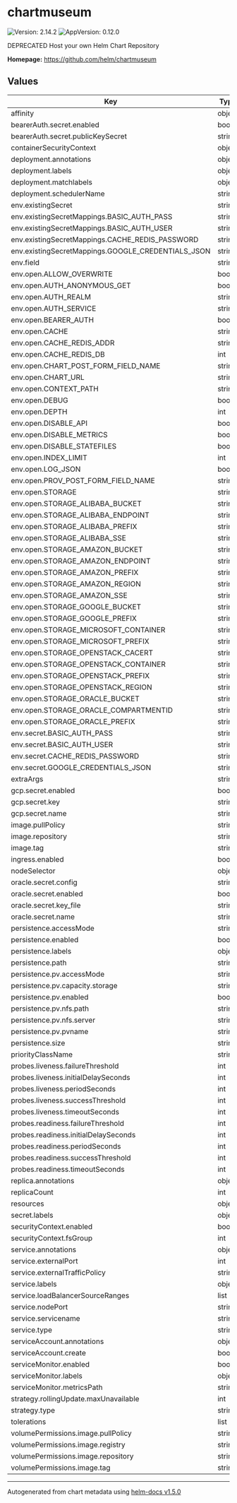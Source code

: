 # chartmuseum

![Version: 2.14.2](https://img.shields.io/badge/Version-2.14.2-informational?style=flat-square) ![AppVersion: 0.12.0](https://img.shields.io/badge/AppVersion-0.12.0-informational?style=flat-square)

DEPRECATED Host your own Helm Chart Repository

**Homepage:** <https://github.com/helm/chartmuseum>

## Values

| Key | Type | Default | Description |
|-----|------|---------|-------------|
| affinity | object | `{}` |  |
| bearerAuth.secret.enabled | bool | `false` |  |
| bearerAuth.secret.publicKeySecret | string | `"chartmuseum-public-key"` |  |
| containerSecurityContext | object | `{}` |  |
| deployment.annotations | object | `{}` |  |
| deployment.labels | object | `{}` |  |
| deployment.matchlabels | object | `{}` |  |
| deployment.schedulerName | string | `""` |  |
| env.existingSecret | string | `nil` |  |
| env.existingSecretMappings.BASIC_AUTH_PASS | string | `nil` |  |
| env.existingSecretMappings.BASIC_AUTH_USER | string | `nil` |  |
| env.existingSecretMappings.CACHE_REDIS_PASSWORD | string | `nil` |  |
| env.existingSecretMappings.GOOGLE_CREDENTIALS_JSON | string | `nil` |  |
| env.field | string | `nil` |  |
| env.open.ALLOW_OVERWRITE | bool | `false` |  |
| env.open.AUTH_ANONYMOUS_GET | bool | `false` |  |
| env.open.AUTH_REALM | string | `nil` |  |
| env.open.AUTH_SERVICE | string | `nil` |  |
| env.open.BEARER_AUTH | bool | `false` |  |
| env.open.CACHE | string | `nil` |  |
| env.open.CACHE_REDIS_ADDR | string | `nil` |  |
| env.open.CACHE_REDIS_DB | int | `0` |  |
| env.open.CHART_POST_FORM_FIELD_NAME | string | `"chart"` |  |
| env.open.CHART_URL | string | `nil` |  |
| env.open.CONTEXT_PATH | string | `nil` |  |
| env.open.DEBUG | bool | `false` |  |
| env.open.DEPTH | int | `0` |  |
| env.open.DISABLE_API | bool | `true` |  |
| env.open.DISABLE_METRICS | bool | `true` |  |
| env.open.DISABLE_STATEFILES | bool | `false` |  |
| env.open.INDEX_LIMIT | int | `0` |  |
| env.open.LOG_JSON | bool | `true` |  |
| env.open.PROV_POST_FORM_FIELD_NAME | string | `"prov"` |  |
| env.open.STORAGE | string | `"local"` |  |
| env.open.STORAGE_ALIBABA_BUCKET | string | `nil` |  |
| env.open.STORAGE_ALIBABA_ENDPOINT | string | `nil` |  |
| env.open.STORAGE_ALIBABA_PREFIX | string | `nil` |  |
| env.open.STORAGE_ALIBABA_SSE | string | `nil` |  |
| env.open.STORAGE_AMAZON_BUCKET | string | `nil` |  |
| env.open.STORAGE_AMAZON_ENDPOINT | string | `nil` |  |
| env.open.STORAGE_AMAZON_PREFIX | string | `nil` |  |
| env.open.STORAGE_AMAZON_REGION | string | `nil` |  |
| env.open.STORAGE_AMAZON_SSE | string | `nil` |  |
| env.open.STORAGE_GOOGLE_BUCKET | string | `nil` |  |
| env.open.STORAGE_GOOGLE_PREFIX | string | `nil` |  |
| env.open.STORAGE_MICROSOFT_CONTAINER | string | `nil` |  |
| env.open.STORAGE_MICROSOFT_PREFIX | string | `nil` |  |
| env.open.STORAGE_OPENSTACK_CACERT | string | `nil` |  |
| env.open.STORAGE_OPENSTACK_CONTAINER | string | `nil` |  |
| env.open.STORAGE_OPENSTACK_PREFIX | string | `nil` |  |
| env.open.STORAGE_OPENSTACK_REGION | string | `nil` |  |
| env.open.STORAGE_ORACLE_BUCKET | string | `nil` |  |
| env.open.STORAGE_ORACLE_COMPARTMENTID | string | `nil` |  |
| env.open.STORAGE_ORACLE_PREFIX | string | `nil` |  |
| env.secret.BASIC_AUTH_PASS | string | `nil` |  |
| env.secret.BASIC_AUTH_USER | string | `nil` |  |
| env.secret.CACHE_REDIS_PASSWORD | string | `nil` |  |
| env.secret.GOOGLE_CREDENTIALS_JSON | string | `nil` |  |
| extraArgs | string | `nil` |  |
| gcp.secret.enabled | bool | `false` |  |
| gcp.secret.key | string | `"credentials.json"` |  |
| gcp.secret.name | string | `nil` |  |
| image.pullPolicy | string | `"IfNotPresent"` |  |
| image.repository | string | `"chartmuseum/chartmuseum"` |  |
| image.tag | string | `"v0.12.0"` |  |
| ingress.enabled | bool | `false` |  |
| nodeSelector | object | `{}` |  |
| oracle.secret.config | string | `"config"` |  |
| oracle.secret.enabled | bool | `false` |  |
| oracle.secret.key_file | string | `"key_file"` |  |
| oracle.secret.name | string | `nil` |  |
| persistence.accessMode | string | `"ReadWriteOnce"` |  |
| persistence.enabled | bool | `false` |  |
| persistence.labels | object | `{}` |  |
| persistence.path | string | `"/storage"` |  |
| persistence.pv.accessMode | string | `"ReadWriteOnce"` |  |
| persistence.pv.capacity.storage | string | `"8Gi"` |  |
| persistence.pv.enabled | bool | `false` |  |
| persistence.pv.nfs.path | string | `nil` |  |
| persistence.pv.nfs.server | string | `nil` |  |
| persistence.pv.pvname | string | `nil` |  |
| persistence.size | string | `"8Gi"` |  |
| priorityClassName | string | `""` |  |
| probes.liveness.failureThreshold | int | `3` |  |
| probes.liveness.initialDelaySeconds | int | `5` |  |
| probes.liveness.periodSeconds | int | `10` |  |
| probes.liveness.successThreshold | int | `1` |  |
| probes.liveness.timeoutSeconds | int | `1` |  |
| probes.readiness.failureThreshold | int | `3` |  |
| probes.readiness.initialDelaySeconds | int | `5` |  |
| probes.readiness.periodSeconds | int | `10` |  |
| probes.readiness.successThreshold | int | `1` |  |
| probes.readiness.timeoutSeconds | int | `1` |  |
| replica.annotations | object | `{}` |  |
| replicaCount | int | `1` |  |
| resources | object | `{}` |  |
| secret.labels | object | `{}` |  |
| securityContext.enabled | bool | `true` |  |
| securityContext.fsGroup | int | `1000` |  |
| service.annotations | object | `{}` |  |
| service.externalPort | int | `8080` |  |
| service.externalTrafficPolicy | string | `"Local"` |  |
| service.labels | object | `{}` |  |
| service.loadBalancerSourceRanges | list | `[]` |  |
| service.nodePort | string | `nil` |  |
| service.servicename | string | `nil` |  |
| service.type | string | `"ClusterIP"` |  |
| serviceAccount.annotations | object | `{}` |  |
| serviceAccount.create | bool | `false` |  |
| serviceMonitor.enabled | bool | `false` |  |
| serviceMonitor.labels | object | `{}` |  |
| serviceMonitor.metricsPath | string | `"/metrics"` |  |
| strategy.rollingUpdate.maxUnavailable | int | `0` |  |
| strategy.type | string | `"RollingUpdate"` |  |
| tolerations | list | `[]` |  |
| volumePermissions.image.pullPolicy | string | `"Always"` |  |
| volumePermissions.image.registry | string | `"docker.io"` |  |
| volumePermissions.image.repository | string | `"bitnami/minideb"` |  |
| volumePermissions.image.tag | string | `"buster"` |  |

----------------------------------------------
Autogenerated from chart metadata using [helm-docs v1.5.0](https://github.com/norwoodj/helm-docs/releases/v1.5.0)
